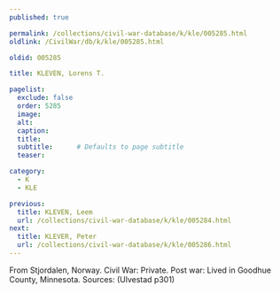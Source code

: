 ```yaml
---
published: true

permalink: /collections/civil-war-database/k/kle/005285.html
oldlink: /CivilWar/db/k/kle/005285.html

oldid: 005285

title: KLEVEN, Lorens T.

pagelist:
  exclude: false
  order: 5285
  image: 
  alt:
  caption:
  title:
  subtitle:      # Defaults to page subtitle
  teaser:

category: 
  - K 
  - KLE

previous:
  title: KLEVEN, Leem
  url: /collections/civil-war-database/k/kle/005284.html  
next:
  title: KLEVER, Peter
  url: /collections/civil-war-database/k/kle/005286.html   
---
```

From Stjordalen, Norway. Civil War: Private. Post war: Lived in Goodhue County, Minnesota. Sources: (Ulvestad p301)